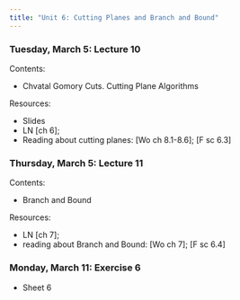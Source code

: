 ```yaml
---
title: "Unit 6: Cutting Planes and Branch and Bound" 
---
```




### Tuesday, March 5: Lecture 10

Contents:
- Chvatal Gomory Cuts. Cutting Plane Algorithms

Resources:
- Slides
- LN [ch 6]; 
- Reading about cutting planes: [Wo ch 8.1-8.6]; [F sc 6.3]



### Thursday, March 5: Lecture 11

Contents:

- Branch and Bound 

Resources:

- LN [ch 7];
- reading about Branch and Bound: [Wo ch 7]; [F sc 6.4]

### Monday, March 11: Exercise 6

- Sheet 6